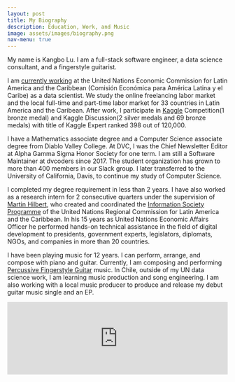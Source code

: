 ```yaml
---
layout: post
title: My Biography
description: Education, Work, and Music
image: assets/images/biography.png
nav-menu: true
---
```

My name is Kangbo Lu. I am a full-stack software engineer, a data science consultant, and a fingerstyle guitarist.

I am [currently working](https://kangbolu.github.io/generic.html) at the United Nations Economic Commission for Latin America and the Caribbean (Comisión Económica para América Latina y el Caribe) as a data scientist. We study the online freelancing labor market and the local full-time and part-time labor market for 33 countries in Latin America and the Caribean. After work, I participate in [Kaggle](https://www.kaggle.com/agilesifaka) Competition(1 bronze medal) and Kaggle  Discussion(2 silver medals and 69 bronze medals) with title of Kaggle Expert ranked 398 out of 120,000.

I have a Mathematics associate degree and a Computer Science associate degree from Diablo Valley College. At DVC, I was the Chief Newsletter Editor at Alpha Gamma Sigma Honor Society for one term. I am still a Software Maintainer at dvcoders since 2017. The student organization has grown to more than 400 members in our Slack group. I later transferred to the University of California, Davis, to continue my study of Computer Science. 

I completed my degree requirement in less than 2 years. I have also worked as a research intern for 2 consecutive quarters under the supervision of [Martin Hilbert](https://communication.ucdavis.edu/people/hilbert), who created and coordinated the [Information Society Programme](http://www.cepal.org/SocInfo) of the United Nations Regional Commission for Latin America and the Caribbean. In his 15 years as United Nations Economic Affairs Officer he performed hands-on technical assistance in the field of digital development to presidents, government experts, legislators, diplomats, NGOs, and companies in more than 20 countries.

I have been playing music for 12 years. I can perform, arrange, and compose with piano and guitar. Currently, I am composing and performing [Percussive Fingerstyle Guitar](https://en.wikipedia.org/wiki/Fingerstyle_guitar#Percussive_approach) music. In Chile, outside of my UN data science work, I am learning music production and song engineering. I am also working with a local music producer to produce and release my debut guitar music single and an EP.

<iframe width="100%" height="166" scrolling="no" frameborder="no" allow="autoplay" src="https://w.soundcloud.com/player/?url=https%3A//api.soundcloud.com/tracks/725772052&color=%23ff5500&auto_play=false&hide_related=false&show_comments=true&show_user=true&show_reposts=false&show_teaser=true"></iframe>
